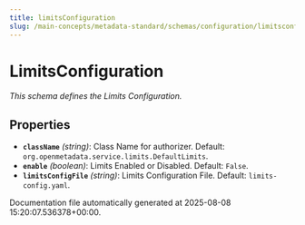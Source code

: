 ```yaml
---
title: limitsConfiguration
slug: /main-concepts/metadata-standard/schemas/configuration/limitsconfiguration
---
```


# LimitsConfiguration

*This schema defines the Limits Configuration.*

## Properties

- **`className`** *(string)*: Class Name for authorizer. Default: `org.openmetadata.service.limits.DefaultLimits`.
- **`enable`** *(boolean)*: Limits Enabled or Disabled. Default: `False`.
- **`limitsConfigFile`** *(string)*: Limits Configuration File. Default: `limits-config.yaml`.


Documentation file automatically generated at 2025-08-08 15:20:07.536378+00:00.
